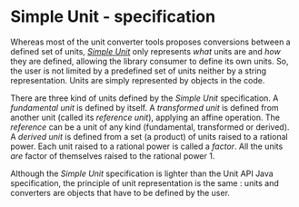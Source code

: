 # Simple Unit - specification

Whereas most of the unit converter tools proposes conversions between a defined set of units, *[Simple Unit](https://cosmoloj.com/su/)* only 
represents *what* units are and *how* they are defined, allowing the library consumer to define its own units. So, the
user is not limited by a predefined set of units neither by a string representation. Units are simply represented by 
objects in the code.

There are three kind of units defined by the *Simple Unit* specification. A *fundamental unit* is defined by itself. A
*transformed unit* is defined from another unit (called its *reference unit*), applying an affine operation. The
*reference* can be a unit of any kind (fundamental, transformed or derived). A *derived unit* is defined from a set 
(a product) of units raised to a rational power. Each unit raised to a rational power is called a *factor*. All the 
units *are* factor of themselves raised to the rational power 1.

Although the *Simple Unit* specification is lighter than the Unit API Java specification, the principle of unit
representation is the same : units and converters are objects that have to be defined by the user.